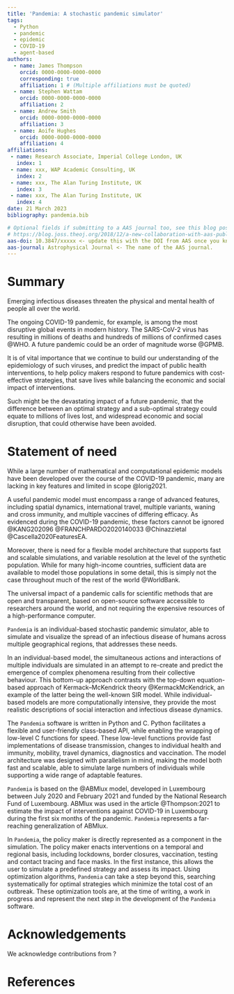 ```yaml
---
title: 'Pandemia: A stochastic pandemic simulator'
tags:
  - Python
  - pandemic
  - epidemic
  - COVID-19
  - agent-based
authors:
  - name: James Thompson
    orcid: 0000-0000-0000-0000
    corresponding: true
    affiliation: 1 # (Multiple affiliations must be quoted)
  - name: Stephen Wattam
    orcid: 0000-0000-0000-0000
    affiliation: 2
  - name: Andrew Smith
    orcid: 0000-0000-0000-0000
    affiliation: 3
  - name: Aoife Hughes
    orcid: 0000-0000-0000-0000
    affiliation: 4
affiliations:
 - name: Research Associate, Imperial College London, UK
   index: 1
 - name: xxx, WAP Academic Consulting, UK
   index: 2
 - name: xxx, The Alan Turing Institute, UK
   index: 3
 - name: xxx, The Alan Turing Institute, UK
   index: 4
date: 21 March 2023
bibliography: pandemia.bib

# Optional fields if submitting to a AAS journal too, see this blog post:
# https://blog.joss.theoj.org/2018/12/a-new-collaboration-with-aas-publishing
aas-doi: 10.3847/xxxxx <- update this with the DOI from AAS once you know it.
aas-journal: Astrophysical Journal <- The name of the AAS journal.
---
```


# Summary

Emerging infectious diseases threaten the physical and mental health of people all over the world.

The ongoing COVID-19 pandemic, for example, is among the most disruptive global events in modern history. The SARS-CoV-2 virus has resulting in millions of deaths and hundreds of millions of confirmed cases @WHO. A future pandemic could be an order of magnitude worse @GPMB.

It is of vital importance that we continue to build our understanding of the epidemiology of such viruses, and predict the impact of public health interventions, to help policy makers respond to future pandemics with cost-effective strategies, that save lives while balancing the economic and social impact of interventions.

Such might be the devastating impact of a future pandemic, that the difference between an optimal strategy and a sub-optimal strategy could equate to millions of lives lost, and widespread economic and social disruption, that could otherwise have been avoided.

# Statement of need

While a large number of mathematical and computational epidemic models have been developed over the course of the COVID-19 pandemic, many are lacking in key features and limited in scope @lorig2021.

A useful pandemic model must encompass a range of advanced features, including spatial dynamics, international travel, multiple variants, waning and cross immunity, and multiple vaccines of differing efficacy. As evidenced during the COVID-19 pandemic, these factors cannot be ignored @KANG202096 @FRANCHPARDO2020140033 @Chinazzietal @Cascella2020FeaturesEA.

Moreover, there is need for a flexible model architecture that supports fast and scalable simulations, and variable resolution at the level of the synthetic population. While for many high-income countries, sufficient data are available to model those populations in some detail, this is simply not the case throughout much of the rest of the world @WorldBank.

The universal impact of a pandemic calls for scientific methods that are open and transparent, based on open-source software accessible to researchers around the world, and not requiring the expensive resources of a high-performance computer.

`Pandemia` is an individual-based stochastic pandemic simulator, able to simulate and visualize the spread of an infectious disease of humans across multiple geographical regions, that addresses these needs.

In an individual-based model, the simultaneous actions and interactions of multiple individuals are simulated in an attempt to re-create and predict the emergence of complex phenomena resulting from their collective behaviour. This bottom-up approach contrasts with the top-down equation-based approach of Kermack–McKendrick theory @KermackMcKendrick, an example of the latter being the well-known SIR model. While individual-based models are more computationally intensive, they provide the most realistic descriptions of social interaction and infectious disease dynamics.

The `Pandemia` software is written in Python and C. Python facilitates a flexible and user-friendly class-based API, while enabling the wrapping of low-level C functions for speed. These low-level functions provide fast implementations of disease transmission, changes to individual health and immunity, mobility, travel dynamics, diagnostics and vaccination. The model architecture was designed with parallelism in mind, making the model both fast and scalable, able to simulate large numbers of individuals while supporting a wide range of adaptable features.

`Pandemia` is based on the @ABMlux model, developed in Luxembourg between July 2020 and February 2021 and funded by the National Research Fund of Luxembourg. ABMlux was used in the article @Thompson:2021 to estimate the impact of interventions against COVID-19 in Luxembourg during the first six months of the pandemic. `Pandemia` represents a far-reaching generalization of ABMlux.

In `Pandemia`, the policy maker is directly represented as a component in the simulation. The policy maker enacts interventions on a temporal and regional basis, including lockdowns, border closures, vaccination, testing and contact tracing and face masks. In the first instance, this allows the user to simulate a predefined strategy and assess its impact. Using optimization algorithms, `Pandemia` can take a step beyond this, searching systematically for optimal strategies which minimize the total cost of an outbreak. These optimization tools are, at the time of writing, a work in progress and represent the next step in the development of the `Pandemia` software.

# Acknowledgements

We acknowledge contributions from ?

# References